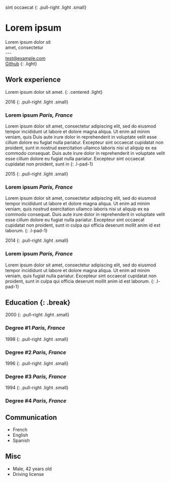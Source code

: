sint occaecat
{: .pull-right .light .small}

# Lorem ipsum

Lorem ipsum dolor sit <br>
amet, consectetur <br>
--- <br>
test@example.com <br>
[Github](http://github.com/example)
{: .light}

## Work experience

Lorem ipsum dolor sit amet.
{: .centered .light}

2016
{: .pull-right .light .small}

### Lorem ipsum *Paris, France*

Lorem ipsum dolor sit amet, consectetur adipiscing elit, sed do eiusmod tempor
incididunt ut labore et dolore magna aliqua. Ut enim ad minim veniam, quis
Duis aute irure dolor in reprehenderit in voluptate velit esse cillum dolore eu
fugiat nulla pariatur. Excepteur sint occaecat cupidatat non proident, sunt in
nostrud exercitation ullamco laboris nisi ut aliquip ex ea commodo consequat.
Duis aute irure dolor in reprehenderit in voluptate velit esse cillum dolore eu
fugiat nulla pariatur. Excepteur sint occaecat cupidatat non proident, sunt in
{: .l-pad-1}

2015
{: .pull-right .light .small}

### Lorem ipsum *Paris, France*

Lorem ipsum dolor sit amet, consectetur adipiscing elit, sed do eiusmod tempor
incididunt ut labore et dolore magna aliqua. Ut enim ad minim veniam, quis
nostrud exercitation ullamco laboris nisi ut aliquip ex ea commodo consequat.
Duis aute irure dolor in reprehenderit in voluptate velit esse cillum dolore eu
fugiat nulla pariatur. Excepteur sint occaecat cupidatat non proident, sunt in
culpa qui officia deserunt mollit anim id est laborum.
{: .l-pad-1}

2014
{: .pull-right .light .small}

### Lorem ipsum *Paris, France*

Lorem ipsum dolor sit amet, consectetur adipiscing elit, sed do eiusmod tempor
incididunt ut labore et dolore magna aliqua. Ut enim ad minim veniam, quis
fugiat nulla pariatur. Excepteur sint occaecat cupidatat non proident, sunt in
culpa qui officia deserunt mollit anim id est laborum.
{: .l-pad-1}

## Education {: .break}

2000
{: .pull-right .light .small}

### Degree #1 *Paris, France*

1998
{: .pull-right .light .small}

### Degree #2 *Paris, France*

1996
{: .pull-right .light .small}

### Degree #3 *Paris, France*

1994
{: .pull-right .light .small}

### Degree #4 *Paris, France*

## Communication

- French
- English
- Spanish

## Misc

- Male, 42 years old
- Driving license
